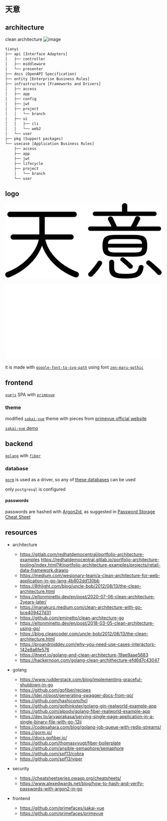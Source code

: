 # `天意`

## architecture

clean architecture
![image](https://blog.cleancoder.com/uncle-bob/images/2012-08-13-the-clean-architecture/CleanArchitecture.jpg)

```
tianyi
├── api [Interface Adapters]
│   ├── controller
│   ├── middleware
│   └── presenter
├── docs (OpenAPI Specification)
├── entity [Enterprise Business Rules]
├── infrastructure [Frameworks and Drivers]
│   ├── access
│   ├── app
│   ├── config
│   ├── jwt
│   ├── project
│   │   └── branch
│   ├── ui
│   │   ├── cli
│   │   └── web2
│   └── user
├── pkg (Support packages)
└── usecase [Application Business Rules]
    ├── access
    ├── app
    ├── jwt
    ├── lifecycle
    ├── project
    │   └── branch
    └── user
```

## logo

![black logo](./infrastructure/ui/web2/public/images/logo-dark.svg)

![white logo](./infrastructure/ui/web2/public/images/logo-white.svg)

it is made with [`google-font-to-svg-path`](https://danmarshall.github.io/google-font-to-svg-path/)
using font
[`zen-maru-gothic`](https://fonts.adobe.com/fonts/zen-maru-gothic#licensing-section)

## frontend

[`vuejs`](https://vuejs.org/) SPA with
[`primevue`](https://www.primefaces.org/primevue/)

### theme

modified [`sakai-vue`](https://github.com/primefaces/sakai-vue) theme
with pieces from
[primevue official website](https://github.com/primefaces/primevue)

[`sakai-vue` demo](https://www.primefaces.org/sakai-vue/)

## backend

[`golang`](https://go.dev/) with
[`fiber`](https://docs.gofiber.io/)

### database

[`gorm`](https://gorm.io/) is used as a driver, so any of
[these databases](https://gorm.io/docs/connecting_to_the_database.html)
can be used

only `postgresql` is configured

#### passwords

passwords are hashed with [Argon2id](https://cheatsheetseries.owasp.org/cheatsheets/Password_Storage_Cheat_Sheet.html#argon2id),
as suggested in
[Password Storage Cheat Sheet](https://cheatsheetseries.owasp.org/cheatsheets/Password_Storage_Cheat_Sheet.html)

## resources

- architecture

  - https://gitlab.com/redhatdemocentral/portfolio-architecture-examples
    https://redhatdemocentral.gitlab.io/portfolio-architecture-tooling/index.html?#/portfolio-architecture-examples/projects/retail-data-framework.drawio
  - https://medium.com/wesionary-team/a-clean-architecture-for-web-application-in-go-lang-4b802dd130bb
  - https://8thlight.com/blog/uncle-bob/2012/08/13/the-clean-architecture.html
  - https://eltonminetto.dev/en/post/2020-07-06-clean-architecture-2years-later/
  - https://manakuro.medium.com/clean-architecture-with-go-bce409427d31
  - https://github.com/eminetto/clean-architecture-go
  - https://eltonminetto.dev/en/post/2018-03-05-clean-architecture-using-go/
  - https://blog.cleancoder.com/uncle-bob/2012/08/13/the-clean-architecture.html
  - https://proandroiddev.com/why-you-need-use-cases-interactors-142e8a6fe576
  - https://itnext.io/golang-and-clean-architecture-19ae9aae5683
  - https://hackernoon.com/golang-clean-archithecture-efd6d7c43047

- golang

  - https://www.rudderstack.com/blog/implementing-graceful-shutdown-in-go
  - https://github.com/gofiber/recipes
  - https://ldej.nl/post/generating-swagger-docs-from-go/
  - https://github.com/hashicorp/hcl
  - https://github.com/gothinkster/golang-gin-realworld-example-app
  - https://github.com/alpody/golang-fiber-realworld-example-app
  - https://dev.to/aryaprakasa/serving-single-page-application-in-a-single-binary-file-with-go-12ij
  - https://codesahara.com/blog/golang-job-queue-with-redis-streams/
  - https://gorm.io/
  - https://docs.gofiber.io/
  - https://github.com/thomasvvugt/fiber-boilerplate
  - https://github.com/ansible-semaphore/semaphore
  - https://github.com/spf13/cobra
  - https://github.com/spf13/viper

- security

  - https://cheatsheetseries.owasp.org/cheatsheets/
  - https://www.alexedwards.net/blog/how-to-hash-and-verify-passwords-with-argon2-in-go

- frontend

  - https://github.com/primefaces/sakai-vue
  - https://github.com/primefaces/primevue
